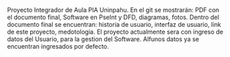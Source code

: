 Proyecto Integrador de Aula PIA Uninpahu.
En el git se mostrarán: PDF con el documento final, Software en PseInt y DFD, diagramas, fotos.
Dentro del documento final se encuentran: historia de usuario, interfaz de usuario, link de este proyecto, medotologia.
El proyecto actualmente sera con ingreso de datos del Usuario, para la gestion del Software.
Alfunos datos ya se encuentran ingresados por defecto.
